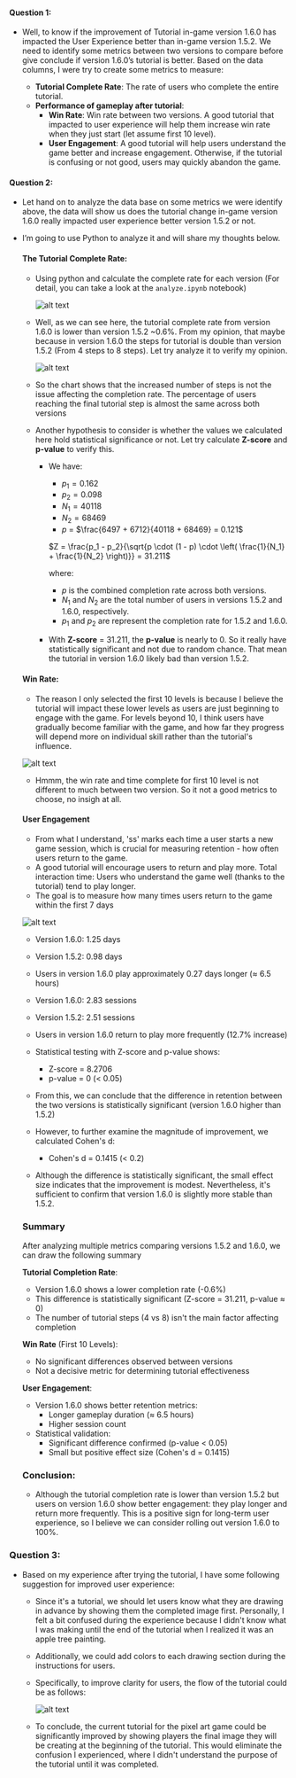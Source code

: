 
#### Question 1:
- Well, to know if the improvement of Tutorial in-game version 1.6.0 has impacted the User Experience better than in-game version 1.5.2. We need to identify some metrics between two versions to compare before give conclude if version 1.6.0’s tutorial is better. Based on the data columns, I were try to create some metrics to measure:

    - **Tutorial Complete Rate**: The rate of users who complete the entire tutorial.
    - **Performance of gameplay after tutorial**:
        - **Win Rate**: Win rate between two versions. A good tutorial that impacted to user experience will help them increase win rate when they just start (let assume first 10 level).
        - **User Engagement**: A good tutorial will help users understand the game better and increase engagement. Otherwise, if the tutorial is confusing or not good, users may quickly abandon the game.

#### Question 2:
- Let hand on to analyze the data base on some metrics we were identify above, the data will show us does the tutorial change in-game version 1.6.0 really impacted user experience better version 1.5.2 or not.
- I’m going to use Python to analyze it and will share my thoughts below.
    #### The Tutorial Complete Rate:
    - Using python and calculate the complete rate for each version (For detail, you can take a look at the `analyze.ipynb` notebook)

        ![alt text](image.png)
      
    - Well, as we can see here, the tutorial complete rate from version 1.6.0 is lower than version 1.5.2 ~0.6%. From my opinion, that maybe because in version 1.6.0 the steps for tutorial is double than version 1.5.2 (From 4 steps to 8 steps). Let try analyze it to verify my opinion.
      
        ![alt text](Untitled.png)
      
    - So the chart shows that the increased number of steps is not the issue affecting the completion rate. The percentage of users reaching the final tutorial step is almost the same across both versions
    - Another hypothesis to consider is whether the values we calculated here hold statistical significance or not. Let try calculate **Z-score** and **p-value** to verify this.
        - We have:
            - $p_1 = 0.162$
            - $p_2 = 0.098$
            - $N_1 = 40118$
            - $N_2 = 68469$
            - $p$ = $\frac{6497 + 6712}{40118 + 68469} = 0.121$

            $Z = \frac{p_1 - p_2}{\sqrt{p \cdot (1 - p) \cdot \left( \frac{1}{N_1} + \frac{1}{N_2} \right)}} = 31.211$
            
            where:
            - $p$ is the combined completion rate across both versions.
            - $N_1$ and $N_2$ are the total number of users in versions 1.5.2 and 1.6.0, respectively.
            - $p_1$ and $p_2$ are represent the completion rate for 1.5.2 and 1.6.0.
        - With **Z-score** = 31.211, the **p-value** is nearly to 0. So it really have statistically significant and not due to random chance. That mean the tutorial in version 1.6.0 likely bad than version 1.5.2.
    #### Win Rate:
    - The reason I only selected the first 10 levels is because I believe the tutorial will impact these lower levels as users are just beginning to engage with the game. For levels beyond 10, I think users have gradually become familiar with the game, and how far they progress will depend more on individual skill rather than the tutorial's influence.
      
    ![alt text](image-5.png)
  
    - Hmmm, the win rate and time complete for first 10 level is not different to much between two version. So it not a good metrics to choose, no insigh at all.
    #### User Engagement
    - From what I understand, 'ss' marks each time a user starts a new game session, which is crucial for measuring retention - how often users return to the game.
    - A good tutorial will encourage users to return and play more. Total interaction time: Users who understand the game well (thanks to the tutorial) tend to play longer.
    - The goal is to measure how many times users return to the game within the first 7 days
      
    ![alt text](image-9.png)
  
    - Version 1.6.0: 1.25 days
    - Version 1.5.2: 0.98 days
    - Users in version 1.6.0 play approximately 0.27 days longer (≈ 6.5 hours)
    - Version 1.6.0: 2.83 sessions
    - Version 1.5.2: 2.51 sessions
    - Users in version 1.6.0 return to play more frequently (12.7% increase)

    - Statistical testing with Z-score and p-value shows:
        - Z-score = 8.2706
        - p-value = 0 (< 0.05)
    - From this, we can conclude that the difference in retention between the two versions is statistically significant (version 1.6.0 higher than 1.5.2)
    - However, to further examine the magnitude of improvement, we calculated Cohen's d:
        - Cohen's d = 0.1415 (< 0.2)
    - Although the difference is statistically significant, the small effect size indicates that the improvement is modest. Nevertheless, it's sufficient to confirm that version 1.6.0 is slightly more stable than 1.5.2.

    ### Summary
    After analyzing multiple metrics comparing versions 1.5.2 and 1.6.0, we can draw the following summary

    **Tutorial Completion Rate**:
    - Version 1.6.0 shows a lower completion rate (-0.6%)
    - This difference is statistically significant (Z-score = 31.211, p-value ≈ 0)
    - The number of tutorial steps (4 vs 8) isn't the main factor affecting completion

    **Win Rate** (First 10 Levels):
    - No significant differences observed between versions
    - Not a decisive metric for determining tutorial effectiveness

    **User Engagement**:
    - Version 1.6.0 shows better retention metrics:
        * Longer gameplay duration (≈ 6.5 hours)
        * Higher session count
    - Statistical validation:
        * Significant difference confirmed (p-value < 0.05)
        * Small but positive effect size (Cohen's d = 0.1415)
    ### Conclusion:
    - Although the tutorial completion rate is lower than version 1.5.2 but users on version 1.6.0 show better engagement: they play longer and return more frequently. This is a positive sign for long-term user experience, so I believe we can consider rolling out version 1.6.0 to 100%.

### Question 3:
- Based on my experience after trying the tutorial, I have some following suggestion for improved user experience:

    - Since it's a tutorial, we should let users know what they are drawing in advance by showing them the completed image first. Personally, I felt a bit confused during the experience because I didn't know what I was making until the end of the tutorial when I realized it was an apple tree painting.
    - Additionally, we could add colors to each drawing section during the instructions for users.
    - Specifically, to improve clarity for users, the flow of the tutorial could be as follows:
      
      ![alt text](Tutorial.png)
      
    - To conclude, the current tutorial for the pixel art game could be significantly improved by showing players the final image they will be creating at the beginning of the tutorial. This would eliminate the confusion I experienced, where I didn't understand the purpose of the tutorial until it was completed.




